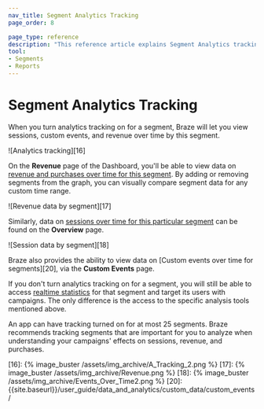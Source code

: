 ```yaml
---
nav_title: Segment Analytics Tracking
page_order: 8

page_type: reference
description: "This reference article explains Segment Analytics tracking."
tool: 
- Segments
- Reports
---
```


# Segment Analytics Tracking

When you turn analytics tracking on for a segment, Braze will let you view sessions, custom events, and revenue over time by this segment.

![Analytics tracking][16]

On the **Revenue** page of the Dashboard, you'll be able to view data on [revenue and purchases over time for this segment][14]. By adding or removing segments from the graph, you can visually compare segment data for any custom time range.

![Revenue data by segment][17]

Similarly, data on [sessions over time for this particular segment][13] can be found on the **Overview** page.

![Session data by segment][18]

Braze also provides the ability to view data on [Custom events over time for segments][20], via the **Custom Events** page.

If you don't turn analytics tracking on for a segment, you will still be able to access [realtime statistics][11] for that segment and target its users with campaigns. The only difference is the access to the specific analysis tools mentioned above.

An app can have tracking turned on for at most 25 segments. Braze recommends tracking segments that are important for you to analyze when understanding your campaigns' effects on sessions, revenue, and purchases.


[11]: {{site.baseurl}}/user_guide/data_and_analytics/your_reports/viewing_and_understanding_segment_data/#segment-statistics
[13]: {{site.baseurl}}/user_guide/data_and_analytics/export_braze_data/exporting_app_usage_data/#exporting-app-usage-data
[14]: {{site.baseurl}}/user_guide/data_and_analytics/export_braze_data/exporting_revenue_data/
[16]: {% image_buster /assets/img_archive/A_Tracking_2.png %}
[17]: {% image_buster /assets/img_archive/Revenue.png %}
[18]: {% image_buster /assets/img_archive/Events_Over_Time2.png %}
[20]: {{site.baseurl}}/user_guide/data_and_analytics/custom_data/custom_events/

